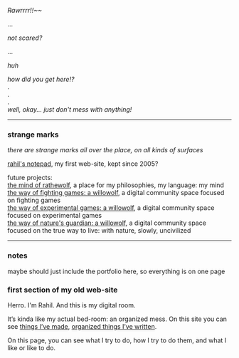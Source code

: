 *Rawrrrr!!~~*

...

*not scared?*

...

*huh*

*how did you get here!?*  
.  
.  
.  
*well, okay... just don't mess with anything!*
- - -


### strange marks
*there are strange marks all over the place, on all kinds of surfaces* 

[rahil's notepad](https://rahilpatel.com), my first web-site, kept since 2005?  

future projects:  
[the mind of rathewolf](https://mind.rathewolf.com), a place for my philosophies, my language: my mind  
[the way of fighting games: a willowolf](https://fga.willowolf.com), a digital community space focused on fighting games  
[the way of experimental games: a willowolf](https://ega.willowolf.com), a digital community space focused on experimental games  
[the way of nature's guardian: a willowolf](https://nga.willowolf.com), a digital community space focused on the true way to live: with nature, slowly, uncivilized  
- - -

### notes
maybe should just include the portfolio here, so everything is on one page


### first section of my old web-site
Herro. I'm Rahil. And this is my digital room.

It&#8217;s kinda like my actual bed-room: an organized mess. On this site you can see [things I&#8217;ve made](http://www.rahilpatel.com/blog/portfolio), [organized things I&#8217;ve written](http://www.rahilpatel.com/blog/valuable-things-ive-written).

On this page, you can see what I try to do, how I try to do them, and what I like or like to do.
